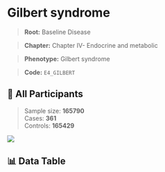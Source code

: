# Gilbert syndrome

> **Root:** Baseline Disease  

> **Chapter:** Chapter IV- Endocrine and metabolic  

> **Phenotype:** Gilbert syndrome  

> **Code:** `E4_GILBERT`

## 🧪 All Participants  
> Sample size: **165790**  
> Cases: **361**  
> Controls: **165429**
<img src="/Sensitive/Figures/ALL/Incidence/E4_GILBERT.png"/>

## 📊 Data Table
<CsvTableMRF src="/Sensitive/Data/ALL/Incidence/COX_E4_GILBERT.csv"/>

